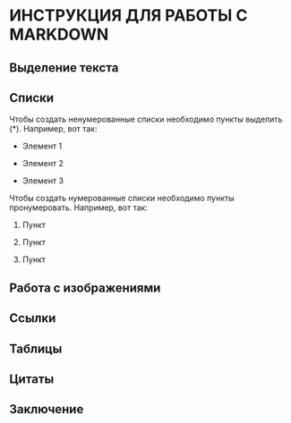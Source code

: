 #   ИНСТРУКЦИЯ ДЛЯ РАБОТЫ С MARKDOWN

## Выделение текста

## Списки 

Чтобы создать ненумерованные списки необходимо пункты выделить (*). Например, вот так:

* Элемент 1

* Элемент 2

* Элемент 3

Чтобы создать нумерованные списки необходимо пункты пронумеровать. Например, вот так:

1. Пункт

2. Пункт

3. Пункт

## Работа с изображениями

## Ссылки

## Таблицы

## Цитаты

## Заключение